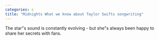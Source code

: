 ```yaml
---
categories: c
title: "Midnights What we know about Taylor Swifts songwriting"
---
```

The star"s sound is constantly evolving - but she"s always been happy to share her secrets with fans.